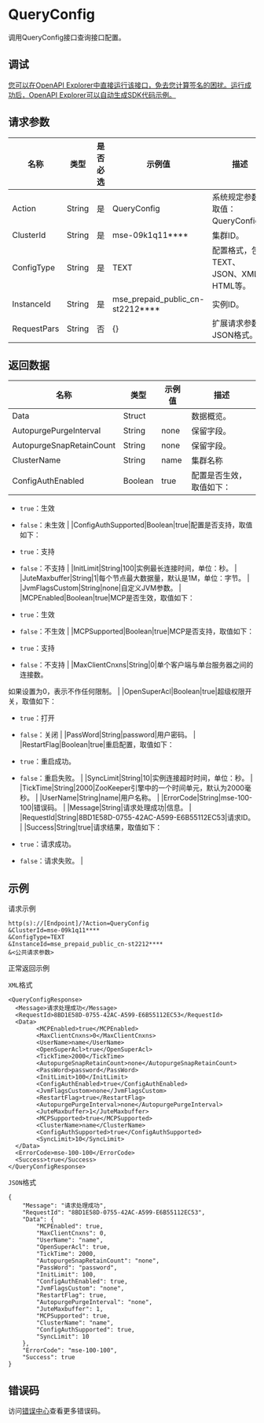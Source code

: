 # QueryConfig

调用QueryConfig接口查询接口配置。

## 调试

[您可以在OpenAPI Explorer中直接运行该接口，免去您计算签名的困扰。运行成功后，OpenAPI Explorer可以自动生成SDK代码示例。](https://api.aliyun.com/#product=mse&api=QueryConfig&type=RPC&version=2019-05-31)

## 请求参数

|名称|类型|是否必选|示例值|描述|
|--|--|----|---|--|
|Action|String|是|QueryConfig|系统规定参数，取值：QueryConfig。 |
|ClusterId|String|是|mse-09k1q11\*\*\*\*|集群ID。 |
|ConfigType|String|是|TEXT|配置格式，包括TEXT、JSON、XML、HTML等。 |
|InstanceId|String|是|mse\_prepaid\_public\_cn-st2212\*\*\*\*|实例ID。 |
|RequestPars|String|否|\{\}|扩展请求参数，JSON格式。 |

## 返回数据

|名称|类型|示例值|描述|
|--|--|---|--|
|Data|Struct| |数据概览。 |
|AutopurgePurgeInterval|String|none|保留字段。 |
|AutopurgeSnapRetainCount|String|none|保留字段。 |
|ClusterName|String|name|集群名称 |
|ConfigAuthEnabled|Boolean|true|配置是否生效，取值如下：

 -   `true`：生效
-   `false`：未生效 |
|ConfigAuthSupported|Boolean|true|配置是否支持，取值如下：

 -   `true`：支持
-   `false`：不支持 |
|InitLimit|String|100|实例最长连接时间，单位：秒。 |
|JuteMaxbuffer|String|1|每个节点最大数据量，默认是1M，单位：字节。 |
|JvmFlagsCustom|String|none|自定义JVM参数。 |
|MCPEnabled|Boolean|true|MCP是否生效，取值如下：

 -   `true`：生效
-   `false`：不生效 |
|MCPSupported|Boolean|true|MCP是否支持，取值如下：

 -   `true`：支持
-   `false`：不支持 |
|MaxClientCnxns|String|0|单个客户端与单台服务器之间的连接数。

 如果设置为0，表示不作任何限制。 |
|OpenSuperAcl|Boolean|true|超级权限开关，取值如下：

 -   `true`：打开
-   `false`：关闭 |
|PassWord|String|password|用户密码。 |
|RestartFlag|Boolean|true|重启配置，取值如下：

 -   `true`：重启成功。
-   `false`：重启失败。 |
|SyncLimit|String|10|实例连接超时时间，单位：秒。 |
|TickTime|String|2000|ZooKeeper引擎中的一个时间单元，默认为2000毫秒。 |
|UserName|String|name|用户名称。 |
|ErrorCode|String|mse-100-100|错误码。 |
|Message|String|请求处理成功|信息。 |
|RequestId|String|8BD1E58D-0755-42AC-A599-E6B55112EC53|请求ID。 |
|Success|String|true|请求结果，取值如下：

 -   `true`：请求成功。
-   `false`：请求失败。 |

## 示例

请求示例

```
http(s)://[Endpoint]/?Action=QueryConfig
&ClusterId=mse-09k1q11****
&ConfigType=TEXT
&InstanceId=mse_prepaid_public_cn-st2212****
&<公共请求参数>
```

正常返回示例

`XML`格式

```
<QueryConfigResponse>
  <Message>请求处理成功</Message>
  <RequestId>8BD1E58D-0755-42AC-A599-E6B55112EC53</RequestId>
  <Data>
        <MCPEnabled>true</MCPEnabled>
        <MaxClientCnxns>0</MaxClientCnxns>
        <UserName>name</UserName>
        <OpenSuperAcl>true</OpenSuperAcl>
        <TickTime>2000</TickTime>
        <AutopurgeSnapRetainCount>none</AutopurgeSnapRetainCount>
        <PassWord>password</PassWord>
        <InitLimit>100</InitLimit>
        <ConfigAuthEnabled>true</ConfigAuthEnabled>
        <JvmFlagsCustom>none</JvmFlagsCustom>
        <RestartFlag>true</RestartFlag>
        <AutopurgePurgeInterval>none</AutopurgePurgeInterval>
        <JuteMaxbuffer>1</JuteMaxbuffer>
        <MCPSupported>true</MCPSupported>
        <ClusterName>name</ClusterName>
        <ConfigAuthSupported>true</ConfigAuthSupported>
        <SyncLimit>10</SyncLimit>
  </Data>
  <ErrorCode>mse-100-100</ErrorCode>
  <Success>true</Success>
</QueryConfigResponse>
```

`JSON`格式

```
{
    "Message": "请求处理成功",
    "RequestId": "8BD1E58D-0755-42AC-A599-E6B55112EC53",
    "Data": {
        "MCPEnabled": true,
        "MaxClientCnxns": 0,
        "UserName": "name",
        "OpenSuperAcl": true,
        "TickTime": 2000,
        "AutopurgeSnapRetainCount": "none",
        "PassWord": "password",
        "InitLimit": 100,
        "ConfigAuthEnabled": true,
        "JvmFlagsCustom": "none",
        "RestartFlag": true,
        "AutopurgePurgeInterval": "none",
        "JuteMaxbuffer": 1,
        "MCPSupported": true,
        "ClusterName": "name",
        "ConfigAuthSupported": true,
        "SyncLimit": 10
    },
    "ErrorCode": "mse-100-100",
    "Success": true
}
```

## 错误码

访问[错误中心](https://error-center.aliyun.com/status/product/mse)查看更多错误码。

